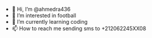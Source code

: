 - 👋 Hi, I’m @ahmedra436
- 👀 I’m interested in football
- 🌱 I’m currently learning coding
- 📫 How to reach me sending sms to +212062245XX08

<!---
ahmedra436/ahmedra436 is a ✨ special ✨ repository because its `README.md` (this file) appears on your GitHub profile.
You can click the Preview link to take a look at your changes.
--->
